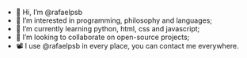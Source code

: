 - 👋 Hi, I’m @rafaelpsb
- 👀 I’m interested in programming, philosophy and languages;
- 🌱 I’m currently learning python, html, css and javascript;
- 💞️ I’m looking to collaborate on open-source projects;
- 📽️ I use @rafaelpsb in every place, you can contact me everywhere.

<!---
RafaelPSB/RafaelPSB
--->
